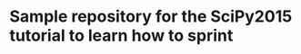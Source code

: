 Sample repository for the SciPy2015 tutorial to learn how to sprint
====================================================================

